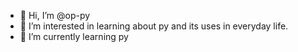 - 👋 Hi, I’m @op-py
- 👀 I’m interested in learning about py and its uses in everyday life.
- 🌱 I’m currently learning py
<!---
op-py/op-py is a ✨ special ✨ repository because its `README.md` (this file) appears on your GitHub profile.
You can click the Preview link to take a look at your changes.
--->
